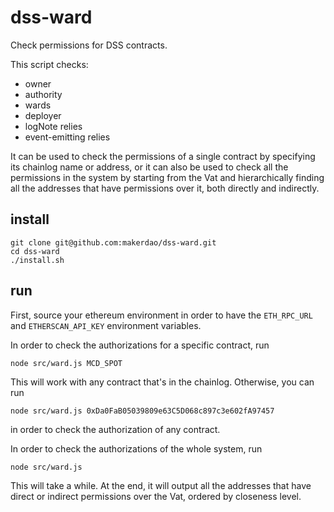 # dss-ward

Check permissions for DSS contracts.

This script checks:

* owner
* authority
* wards
* deployer
* logNote relies
* event-emitting relies

It can be used to check the permissions of a single contract by specifying its
chainlog name or address, or it can also be used to check all the permissions in
the system by starting from the Vat and hierarchically finding all the addresses
that have permissions over it, both directly and indirectly.

## install

```
git clone git@github.com:makerdao/dss-ward.git
cd dss-ward
./install.sh
```

## run

First, source your ethereum environment in order to have the `ETH_RPC_URL` and
`ETHERSCAN_API_KEY` environment variables.

In order to check the authorizations for a specific contract, run

```
node src/ward.js MCD_SPOT
```

This will work with any contract that's in the chainlog. Otherwise, you can run

```
node src/ward.js 0xDa0FaB05039809e63C5D068c897c3e602fA97457
```
in order to check the authorization of any contract.

In order to check the authorizations of the whole system, run

```
node src/ward.js
```

This will take a while. At the end, it will output all the addresses that have
direct or indirect permissions over the Vat, ordered by closeness level.
